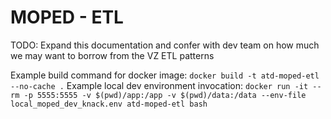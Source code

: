 # MOPED - ETL

TODO: Expand this documentation and confer with dev team on how much we may want to borrow from the VZ ETL patterns

Example build command for docker image: `docker build -t atd-moped-etl --no-cache .`
Example local dev environment invocation: `docker run -it --rm -p 5555:5555 -v $(pwd)/app:/app -v $(pwd)/data:/data --env-file local_moped_dev_knack.env atd-moped-etl bash`